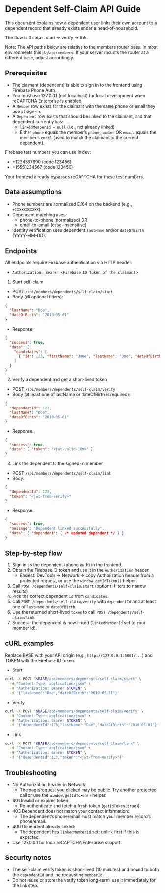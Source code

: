# Dependent Self-Claim API Guide

This document explains how a dependent user links their own account to a dependent record that already exists under a head-of-household.

The flow is 3 steps: start → verify → link.

Note: The API paths below are relative to the members router base. In most environments this is `/api/members`. If your server mounts the router at a different base, adjust accordingly.

## Prerequisites

- The claimant (dependent) is able to sign in to the frontend using Firebase Phone Auth.
- You must use 127.0.0.1 (not localhost) for local development when reCAPTCHA Enterprise is enabled.
- A `Member` row exists for the claimant with the same phone or email they use at sign-in.
- A `Dependent` row exists that should be linked to the claimant, and that dependent currently has:
  - `linkedMemberId = null` (i.e., not already linked)
  - Either `phone` equals the member’s `phone_number` OR `email` equals the member’s `email` (used to match the claimant to the correct dependent).

Firebase test numbers you can use in dev:
- +1234567890 (code 123456)
- +15551234567 (code 123456)

Your frontend already bypasses reCAPTCHA for these test numbers.

## Data assumptions

- Phone numbers are normalized E.164 on the backend (e.g., `+1XXXXXXXXXX`).
- Dependent matching uses:
  - phone-to-phone (normalized) OR
  - email-to-email (case-insensitive)
- Identity verification uses dependent `lastName` and/or `dateOfBirth` (YYYY-MM-DD).

## Endpoints

All endpoints require Firebase authentication via HTTP header:

- `Authorization: Bearer <Firebase ID Token of the claimant>`

1) Start self-claim
- POST `/api/members/dependents/self-claim/start`
- Body (all optional filters):
```json
{
  "lastName": "Doe",
  "dateOfBirth": "2010-05-01"
}
```
- Response:
```json
{
  "success": true,
  "data": {
    "candidates": [
      { "id": 123, "firstName": "Jane", "lastName": "Doe", "dateOfBirth": "2010-05-01", "relationship": "Daughter", "phone": "+15551234567", "email": "jane@example.com" }
    ]
  }
}
```

2) Verify a dependent and get a short-lived token
- POST `/api/members/dependents/self-claim/verify`
- Body (at least one of lastName or dateOfBirth is required):
```json
{
  "dependentId": 123,
  "lastName": "Doe",
  "dateOfBirth": "2010-05-01"
}
```
- Response:
```json
{
  "success": true,
  "data": { "token": "<jwt-valid-10m>" }
}
```

3) Link the dependent to the signed-in member
- POST `/api/members/dependents/self-claim/link`
- Body:
```json
{
  "dependentId": 123,
  "token": "<jwt-from-verify>"
}
```
- Response:
```json
{
  "success": true,
  "message": "Dependent linked successfully",
  "data": { "dependent": { /* updated dependent */ } }
}
```

## Step-by-step flow

1) Sign in as the dependent (phone auth) in the frontend.
2) Obtain the Firebase ID token and use it in the `Authorization` header.
   - Easiest: DevTools → Network → copy Authorization header from a protected request, or use the `window.getIdToken()` helper.
3) Call `POST /dependents/self-claim/start` (optional filters to narrow results).
4) Pick the correct dependent `id` from `candidates`.
5) Call `POST /dependents/self-claim/verify` with `dependentId` and at least one of `lastName` or `dateOfBirth`.
6) Use the returned short-lived `token` to call `POST /dependents/self-claim/link`.
7) Success: the dependent is now linked (`linkedMemberId` set to your member id).

## cURL examples

Replace BASE with your API origin (e.g., `http://127.0.0.1:5001/...`) and TOKEN with the Firebase ID token.

- Start
```bash
curl -X POST "$BASE/api/members/dependents/self-claim/start" \
  -H "Content-Type: application/json" \
  -H "Authorization: Bearer $TOKEN" \
  -d '{"lastName":"Doe","dateOfBirth":"2010-05-01"}'
```

- Verify
```bash
curl -X POST "$BASE/api/members/dependents/self-claim/verify" \
  -H "Content-Type: application/json" \
  -H "Authorization: Bearer $TOKEN" \
  -d '{"dependentId":123,"lastName":"Doe","dateOfBirth":"2010-05-01"}'
```

- Link
```bash
curl -X POST "$BASE/api/members/dependents/self-claim/link" \
  -H "Content-Type: application/json" \
  -H "Authorization: Bearer $TOKEN" \
  -d '{"dependentId":123,"token":"<jwt-from-verify>"}'
```

## Troubleshooting

- No Authorization header in Network:
  - The page/request you clicked may be public. Try another protected call or use the `window.getIdToken()` helper.
- 401 Invalid or expired token:
  - Re-authenticate and fetch a fresh token (`getIdToken(true)`).
- 403 Dependent does not match your contact information:
  - The dependent’s phone/email must match your member record’s phone/email.
- 400 Dependent already linked:
  - The dependent has `linkedMemberId` set; unlink first if this is expected.
- Use 127.0.0.1 for local reCAPTCHA Enterprise support.

## Security notes

- The self-claim verify token is short-lived (10 minutes) and bound to both the `dependentId` and the requesting `memberId`.
- Do not reuse or store the verify token long-term; use it immediately for the link step.
